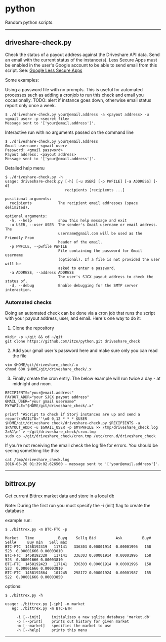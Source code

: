 # python
Random python scripts


---


## driveshare-check.py
Check the status of a payout address against the Driveshare API data. Send an email with the current status of the instance(s). Less Secure Apps must be enabled in the user's Google account to be able to send email from this script.
See: [Google Less Secure Apps](https://www.google.com/settings/security/lesssecureapps "Google Less Secure Apps")

Some examples:

Using a password file with no prompts. This is useful for automated processes such as adding a cronjob to run this check and email you occasionally. TODO: alert if instance goes down, otherwise email status report only once a week.
```
$ ./driveshare-check.py your@email.address -a <payout address> -u <gmail user> -p <secret file>
Message sent to '['your@email.address']'.
```
Interactive run with no arguments passed on the command line
```
$ ./driveshare-check.py your@email.address
Gmail username: <gmail user>
Password: <gmail password>
Payout address: <payout address>
Message sent to '['your@email.address']'.
```
Detailed help menu
```
$ ./driveshare-check.py -h
usage: driveshare-check.py [-h] [-u USER] [-p PWFILE] [-a ADDRESS] [-d]
                           recipients [recipients ...]

positional arguments:
  recipients            The recipient email addresses (space delimited).

optional arguments:
  -h, --help            show this help message and exit
  -u USER, --user USER  The sender's Gmail username or email address. The
                        username@gmail.com will be used as the Friendly From
                        header of the email.
  -p PWFILE, --pwfile PWFILE
                        File containing the password for Gmail username
                        (optional). If a file is not provided the user will be
                        asked to enter a password.
  -a ADDRESS, --address ADDRESS
                        The user's SJCX payout address to check the status of.
  -d, --debug           Enable debugging for the SMTP server interaction.
```

### Automated checks

Doing an automated check can be done via a cron job that runs the script with your payout address, user, and email. Here's one way to do it:

1) Clone the repository
```
mkdir -p ~/git && cd ~/git
git clone https://github.com/itzo/python.git driveshare_check
```
2) Add your gmail user's password here and make sure only you can read the file
```
vim $HOME/git/driveshare_check/.x
chmod 600 $HOME/git/driveshare_check/.x
```
3) Finally create the cron entry. The below example will run twice a day - at midnight and noon.
```
RECIPIENTS="your@email.address"
PAYOUT_ADDR="your SJCX payout address"
GMAIL_USER="your gmail username"
MYPWFILE="$HOME/git/driveshare_check/.x"

printf "#Script to check if Storj instances are up and send a report\nMAILTO=''\n0 0,12 * * * $USER $HOME/git/driveshare_check/driveshare-check.py $RECIPIENTS -a $PAYOUT_ADDR -u $GMAIL_USER -p $MYPWFILE >> /tmp/driveshare_check.log 2>&1\n" > ~/git/driveshare_check/cron.tmp
sudo cp ~/git/driveshare_check/cron.tmp /etc/cron.d/driveshare_check
```
If you're not receiving the email check the log file for errors. You should be seeing something like this:
```
cat /tmp/driveshare_check.log
2016-03-20 01:39:02.626560 - message sent to '['your@email.address']'.
```


---


## bittrex.py
Get current Bittrex market data and store in a local db

Note: During the first run you must specify the -i (init) flag to create the database

example run:
```
$ ./bittrex.py -m BTC-FTC -p

Market   Time           Buyq    Sellq Bid         Ask         Buy# Sell#     Buy min   Sell max
BTC-FTC  1458192319   117141   336303 0.00001914  0.00001996   158   523  0.00001666 0.00003810
BTC-FTC  1458192320   117141   336303 0.00001914  0.00001996   158   523  0.00001666 0.00003810
BTC-FTC  1458192423   117141   336303 0.00001914  0.00001996   158   523  0.00001666 0.00003810
BTC-FTC  1458192864   101245   298172 0.00001924  0.00001987   155   522  0.00001666 0.00003850
```
options:
```
$ ./bittrex.py -h

usage: ./bittrex.py [-iph] -m market
   eg: ./bittrex.py -m BTC-ETH

     -i [--init]     initializes a new sqlite database 'market.db'
     -p [--print]    prints out history for given market
     -m [--market]   specifies the market to use
     -h [--help]     prints this menu
```


---
